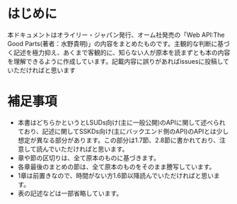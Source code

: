 # はじめに
本ドキュメントはオライリー・ジャパン発行、オーム社発売の「Web API:The Good Parts(著者：水野貴明)」の内容をまとめたものです。主観的な判断に基づく記述を極力抑え、あくまで客観的に、知らない人が原本を読まずとも本の内容を理解できるように作成しています。記載内容に誤りがあればissuesに投稿していただければと思います

# 補足事項
- 本書はどちらかというとLSUDs向け(主に一般公開)のAPIに関して述べられており、記述に関してSSKDs向け(主にバックエンド側のAPI)のAPIとは少し想定が異なる部分があります。この部分は1.7節、2.8節に書かれており、注意して読んでいただければと思います。
- 章や節の区切りは、全て原本のものに基づきます。
- 各章最後のまとめの節は、全て原本のものをそのまま謄写しています。
- 1章は前置きなので、時間がない方1.6節以降読んでいただければと思います。
- 表の記述などは一部省略しています。
